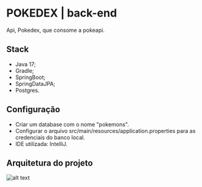 # POKEDEX | back-end
Api, Pokedex, que consome a pokeapi.

## Stack
- Java 17;
- Gradle;
- SpringBoot;
- SpringDataJPA;
- Postgres.

## Configuração
- Criar um database com o nome "pokemons".
- Configurar o arquivo src/main/resources/application.properties para as credenciais do banco local.
- IDE utilizada: IntelliJ.

## Arquitetura do projeto
![alt text](https://i.ibb.co/zRYYHfQ/Pokedex-Architecture.png)

